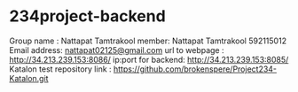 # 234project-backend
Group name : Nattapat Tamtrakool 
member: Nattapat Tamtrakool 592115012
Email address: nattapat02125@gmail.com
url to webpage : http://34.213.239.153:8086/
ip:port for backend: http://34.213.239.153:8085/
Katalon test repository link : https://github.com/brokenspere/Project234-Katalon.git
